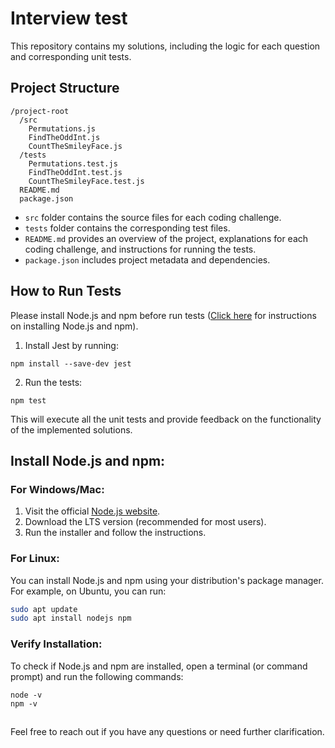 # Interview test

This repository contains my solutions, including the logic for each question and corresponding unit tests.

## Project Structure
```
/project-root
  /src
    Permutations.js
    FindTheOddInt.js
    CountTheSmileyFace.js
  /tests
    Permutations.test.js
    FindTheOddInt.test.js
    CountTheSmileyFace.test.js
  README.md
  package.json
```
- `src` folder contains the source files for each coding challenge.
- `tests` folder contains the corresponding test files.
- `README.md` provides an overview of the project, explanations for each coding challenge, and instructions for running the tests.
- `package.json` includes project metadata and dependencies.

## How to Run Tests
Please install Node.js and npm before run tests ([Click here](#install-nodejs-and-npm) for instructions on installing Node.js and npm).

1. Install Jest by running:
```
npm install --save-dev jest
```
2. Run the tests:
```
npm test
```
This will execute all the unit tests and provide feedback on the functionality of the implemented solutions.

## Install Node.js and npm:
### For Windows/Mac:

1. Visit the official [Node.js website](https://nodejs.org/).
2. Download the LTS version (recommended for most users).
3. Run the installer and follow the instructions.

### For Linux:

You can install Node.js and npm using your distribution's package manager. For example, on Ubuntu, you can run:

```bash
sudo apt update
sudo apt install nodejs npm
```

### Verify Installation:

To check if Node.js and npm are installed, open a terminal (or command prompt) and run the following commands:

```
node -v
npm -v
```

## 

Feel free to reach out if you have any questions or need further clarification.
